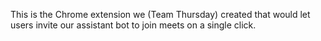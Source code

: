 This is the Chrome extension we (Team Thursday) created that would let users invite our assistant bot to join meets on a single click.
